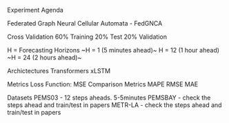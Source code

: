 Experiment Agenda

Federated Graph Neural Cellular Automata - FedGNCA

Cross Validation
60% Training
20% Test
20% Validation

H = Forecasting Horizons
~H = 1 (5 minutes ahead)~
H = 12 (1 hour ahead)
~H = 24 (2 hours ahead)~

Archictectures
Transformers
xLSTM

Metrics
Loss Function: MSE
Comparison Metrics
MAPE
RMSE
MAE

Datasets
PEMS03 - 12 steps aheads. 5-5minutes
PEMSBAY - check the steps ahead and train/test in papers
METR-LA - check the steps ahead and train/test in papers